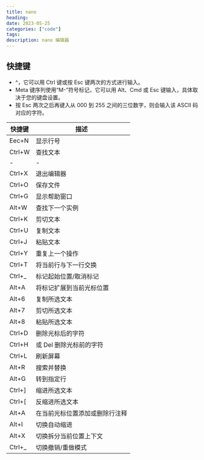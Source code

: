 ```yaml
---
title: nano
heading: 
date: 2023-05-25
categories: ["code"]
tags: 
description: nano 编辑器
---
```


## 快捷键

- ^，它可以用 Ctrl 键或按 Esc 键两次的方式进行输入。
- Meta 键序列使用“M-”符号标记，它可以用 Alt、Cmd 或 Esc 键输入，具体取决于您的键盘设置。 
- 按 Esc 两次之后再键入从 000 到 255 之间的三位数字，则会输入该 ASCII 码对应的字符。

| 快捷键  | 描述                     |
|-------|------------------------|
| Eec+N | 显示行号             |
| Ctrl+W | 查找文本                 |
| - |       -      |
| Ctrl+X | 退出编辑器               |
| Ctrl+O | 保存文件                 |
| Ctrl+G | 显示帮助窗口              |
| Alt+W  | 查找下一个实例            |
| Ctrl+K | 剪切文本                 |
| Ctrl+U | 复制文本                 |
| Ctrl+J | 粘贴文本                 |
| Ctrl+Y | 重复上一个操作            |
| Ctrl+T | 将当前行与下一行交换        |
| Ctrl+\_| 标记起始位置/取消标记    |
| Alt+A  | 将标记扩展到当前光标位置   |
| Alt+6  | 复制所选文本              |
| Alt+7  | 剪切所选文本              |
| Alt+8  | 粘贴所选文本              |
| Ctrl+D | 删除光标后的字符           |
| Ctrl+H | 或 Del 删除光标前的字符   |
| Ctrl+L | 刷新屏幕                 |
| Alt+R  | 搜索并替换               |
| Alt+G  | 转到指定行                |
| Ctrl+] | 缩进所选文本              |
| Ctrl+\[ | 反缩进所选文本            |
| Alt+A  | 在当前光标位置添加或删除行注释 |
| Alt+I  | 切换自动缩进              |
| Alt+X  | 切换拆分当前位置上下文      |
| Ctrl+\_ | 切换撤销/重做模式          |